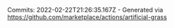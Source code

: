 Commits: 2022-02-22T21:26:35.167Z - Generated via https://github.com/marketplace/actions/artificial-grass
<br>
